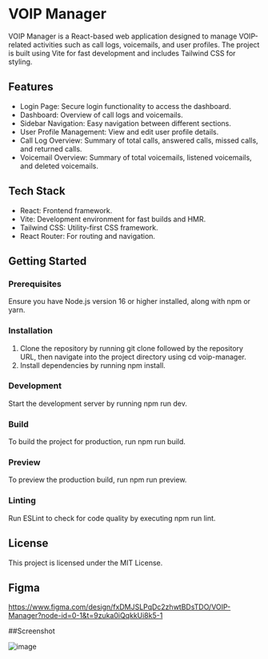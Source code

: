 # VOIP Manager

VOIP Manager is a React-based web application designed to manage VOIP-related activities such as call logs, voicemails, and user profiles. The project is built using Vite for fast development and includes Tailwind CSS for styling.

## Features

- Login Page: Secure login functionality to access the dashboard.
- Dashboard: Overview of call logs and voicemails.
- Sidebar Navigation: Easy navigation between different sections.
- User Profile Management: View and edit user profile details.
- Call Log Overview: Summary of total calls, answered calls, missed calls, and returned calls.
- Voicemail Overview: Summary of total voicemails, listened voicemails, and deleted voicemails.

## Tech Stack

- React: Frontend framework.
- Vite: Development environment for fast builds and HMR.
- Tailwind CSS: Utility-first CSS framework.
- React Router: For routing and navigation.

## Getting Started

### Prerequisites

Ensure you have Node.js version 16 or higher installed, along with npm or yarn.

### Installation

1. Clone the repository by running git clone followed by the repository URL, then navigate into the project directory using cd voip-manager.
2. Install dependencies by running npm install.

### Development

Start the development server by running npm run dev.

### Build

To build the project for production, run npm run build.

### Preview

To preview the production build, run npm run preview.

### Linting

Run ESLint to check for code quality by executing npm run lint.

## License

This project is licensed under the MIT License.

## Figma

https://www.figma.com/design/fxDMJSLPqDc2zhwtBDsTDO/VOIP-Manager?node-id=0-1&t=9zuka0iQqkkUi8k5-1

##Screenshot

![image](https://github.com/user-attachments/assets/0a1f161a-aacc-4379-880e-5adcbfba0392)


